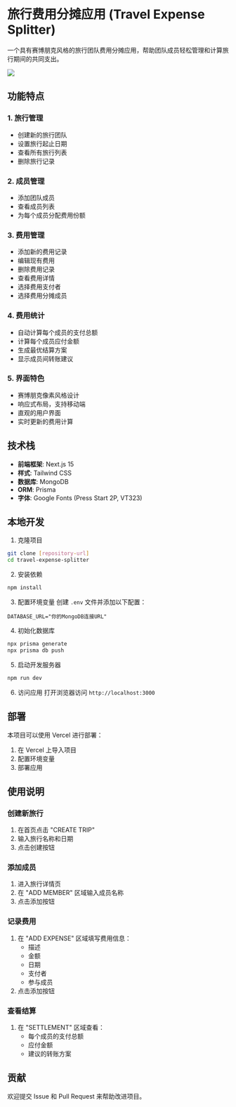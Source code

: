 # 旅行费用分摊应用 (Travel Expense Splitter)

一个具有赛博朋克风格的旅行团队费用分摊应用，帮助团队成员轻松管理和计算旅行期间的共同支出。

![](https://pic1.imgdb.cn/item/67b185e1d0e0a243d4ffc511.png)

## 功能特点

### 1. 旅行管理
- 创建新的旅行团队
- 设置旅行起止日期
- 查看所有旅行列表
- 删除旅行记录

### 2. 成员管理
- 添加团队成员
- 查看成员列表
- 为每个成员分配费用份额

### 3. 费用管理
- 添加新的费用记录
- 编辑现有费用
- 删除费用记录
- 查看费用详情
- 选择费用支付者
- 选择费用分摊成员

### 4. 费用统计
- 自动计算每个成员的支付总额
- 计算每个成员应付金额
- 生成最优结算方案
- 显示成员间转账建议

### 5. 界面特色
- 赛博朋克像素风格设计
- 响应式布局，支持移动端
- 直观的用户界面
- 实时更新的费用计算

## 技术栈

- **前端框架**: Next.js 15
- **样式**: Tailwind CSS
- **数据库**: MongoDB
- **ORM**: Prisma
- **字体**: Google Fonts (Press Start 2P, VT323)

## 本地开发

1. 克隆项目
```bash
git clone [repository-url]
cd travel-expense-splitter
```

2. 安装依赖
```bash
npm install
```

3. 配置环境变量
创建 `.env` 文件并添加以下配置：
```
DATABASE_URL="你的MongoDB连接URL"
```

4. 初始化数据库
```bash
npx prisma generate
npx prisma db push
```

5. 启动开发服务器
```bash
npm run dev
```

6. 访问应用
打开浏览器访问 `http://localhost:3000`

## 部署

本项目可以使用 Vercel 进行部署：

1. 在 Vercel 上导入项目
2. 配置环境变量
3. 部署应用

## 使用说明

### 创建新旅行
1. 在首页点击 "CREATE TRIP"
2. 输入旅行名称和日期
3. 点击创建按钮

### 添加成员
1. 进入旅行详情页
2. 在 "ADD MEMBER" 区域输入成员名称
3. 点击添加按钮

### 记录费用
1. 在 "ADD EXPENSE" 区域填写费用信息：
   - 描述
   - 金额
   - 日期
   - 支付者
   - 参与成员
2. 点击添加按钮

### 查看结算
1. 在 "SETTLEMENT" 区域查看：
   - 每个成员的支付总额
   - 应付金额
   - 建议的转账方案

## 贡献

欢迎提交 Issue 和 Pull Request 来帮助改进项目。

